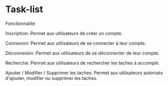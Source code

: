 # Task-list

Fonctionnalité

Inscription:
Permet aux utilisateurs de créer un compte.

Connexion:
Permet aux utilisateurs de se connecter à leur compte.

Déconnexion:
Permet aux utilisateurs de se déconnecter de leur compte.

Recherche:
Permet aux utilisateurs de rechercher les taches à accomplir.

Ajouter / Modifier / Supprimer les taches:
Permet aux utilisateurs autorisés d'ajouter, modifier ou supprimer les taches.









